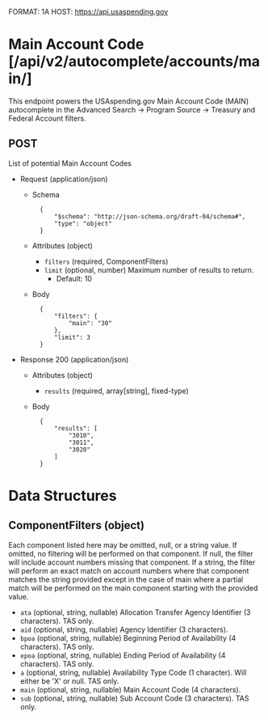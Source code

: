 FORMAT: 1A
HOST: https://api.usaspending.gov

# Main Account Code [/api/v2/autocomplete/accounts/main/]

This endpoint powers the USAspending.gov Main Account Code (MAIN) autocomplete in the Advanced Search -> Program Source -> Treasury and Federal Account filters.

## POST

List of potential Main Account Codes

+ Request (application/json)
    + Schema

            {
                "$schema": "http://json-schema.org/draft-04/schema#",
                "type": "object"
            }

    + Attributes (object)
        + `filters` (required, ComponentFilters)
        + `limit` (optional, number)
            Maximum number of results to return.
            + Default: 10

    + Body

            {
                "filters": {
                    "main": "30"
                },
                "limit": 3
            }

+ Response 200 (application/json)

    + Attributes (object)
        + `results` (required, array[string], fixed-type)

    + Body

            {
                "results": [
                    "3010",
                    "3011",
                    "3020"
                ]
            }

# Data Structures

## ComponentFilters (object)

Each component listed here may be omitted, null, or a string value.  If omitted, no filtering will be performed on that component.  If null, the filter will include account numbers missing that component.  If a string, the filter will perform an exact match on account numbers where that component matches the string provided except in the case of main where a partial match will be performed on the main component starting with the provided value.

+ `ata` (optional, string, nullable)
    Allocation Transfer Agency Identifier (3 characters). TAS only.
+ `aid` (optional, string, nullable)
    Agency Identifier (3 characters).
+ `bpoa` (optional, string, nullable)
    Beginning Period of Availability (4 characters). TAS only.
+ `epoa` (optional, string, nullable)
    Ending Period of Availability (4 characters). TAS only.
+ `a` (optional, string, nullable)
    Availability Type Code (1 character). Will either be 'X' or null. TAS only.
+ `main` (optional, string, nullable)
    Main Account Code (4 characters).
+ `sub` (optional, string, nullable)
    Sub Account Code (3 characters). TAS only.
